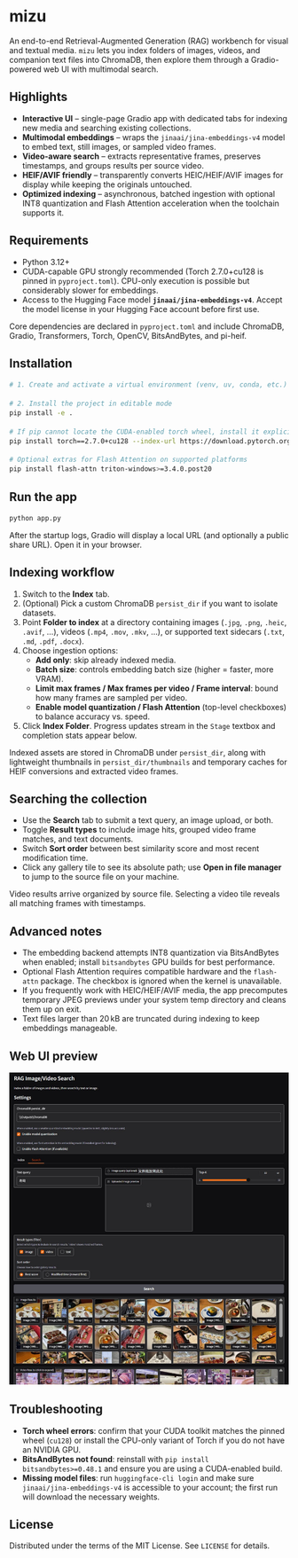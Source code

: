 # mizu

An end-to-end Retrieval-Augmented Generation (RAG) workbench for visual and textual media. `mizu` lets you index folders of images, videos, and companion text files into ChromaDB, then explore them through a Gradio-powered web UI with multimodal search.

## Highlights

- **Interactive UI** – single-page Gradio app with dedicated tabs for indexing new media and searching existing collections.
- **Multimodal embeddings** – wraps the `jinaai/jina-embeddings-v4` model to embed text, still images, or sampled video frames.
- **Video-aware search** – extracts representative frames, preserves timestamps, and groups results per source video.
- **HEIF/AVIF friendly** – transparently converts HEIC/HEIF/AVIF images for display while keeping the originals untouched.
- **Optimized indexing** – asynchronous, batched ingestion with optional INT8 quantization and Flash Attention acceleration when the toolchain supports it.

## Requirements

- Python 3.12+
- CUDA-capable GPU strongly recommended (Torch 2.7.0+cu128 is pinned in `pyproject.toml`). CPU-only execution is possible but considerably slower for embeddings.
- Access to the Hugging Face model **`jinaai/jina-embeddings-v4`**. Accept the model license in your Hugging Face account before first use.

Core dependencies are declared in `pyproject.toml` and include ChromaDB, Gradio, Transformers, Torch, OpenCV, BitsAndBytes, and pi-heif.

## Installation

```bash
# 1. Create and activate a virtual environment (venv, uv, conda, etc.)

# 2. Install the project in editable mode
pip install -e .

# If pip cannot locate the CUDA-enabled torch wheel, install it explicitly:
pip install torch==2.7.0+cu128 --index-url https://download.pytorch.org/whl/cu128

# Optional extras for Flash Attention on supported platforms
pip install flash-attn triton-windows>=3.4.0.post20
```

## Run the app

```bash
python app.py
```

After the startup logs, Gradio will display a local URL (and optionally a public share URL). Open it in your browser.

## Indexing workflow

1. Switch to the **Index** tab.
2. (Optional) Pick a custom ChromaDB `persist_dir` if you want to isolate datasets.
3. Point **Folder to index** at a directory containing images (`.jpg`, `.png`, `.heic`, `.avif`, …), videos (`.mp4`, `.mov`, `.mkv`, …), or supported text sidecars (`.txt`, `.md`, `.pdf`, `.docx`).
4. Choose ingestion options:
	- **Add only**: skip already indexed media.
	- **Batch size**: controls embedding batch size (higher = faster, more VRAM).
	- **Limit max frames / Max frames per video / Frame interval**: bound how many frames are sampled per video.
	- **Enable model quantization / Flash Attention** (top-level checkboxes) to balance accuracy vs. speed.
5. Click **Index Folder**. Progress updates stream in the `Stage` textbox and completion stats appear below.

Indexed assets are stored in ChromaDB under `persist_dir`, along with lightweight thumbnails in `persist_dir/thumbnails` and temporary caches for HEIF conversions and extracted video frames.

## Searching the collection

- Use the **Search** tab to submit a text query, an image upload, or both.
- Toggle **Result types** to include image hits, grouped video frame matches, and text documents.
- Switch **Sort order** between best similarity score and most recent modification time.
- Click any gallery tile to see its absolute path; use **Open in file manager** to jump to the source file on your machine.

Video results arrive organized by source file. Selecting a video tile reveals all matching frames with timestamps.

## Advanced notes

- The embedding backend attempts INT8 quantization via BitsAndBytes when enabled; install `bitsandbytes` GPU builds for best performance.
- Optional Flash Attention requires compatible hardware and the `flash-attn` package. The checkbox is ignored when the kernel is unavailable.
- If you frequently work with HEIC/HEIF/AVIF media, the app precomputes temporary JPEG previews under your system temp directory and cleans them up on exit.
- Text files larger than 20 kB are truncated during indexing to keep embeddings manageable.

## Web UI preview

![Replace with your screenshot](webui-preview.jpg)

## Troubleshooting

- **Torch wheel errors**: confirm that your CUDA toolkit matches the pinned wheel (`cu128`) or install the CPU-only variant of Torch if you do not have an NVIDIA GPU.
- **BitsAndBytes not found**: reinstall with `pip install bitsandbytes>=0.48.1` and ensure you are using a CUDA-enabled build.
- **Missing model files**: run `huggingface-cli login` and make sure `jinaai/jina-embeddings-v4` is accessible to your account; the first run will download the necessary weights.

## License

Distributed under the terms of the MIT License. See `LICENSE` for details.
